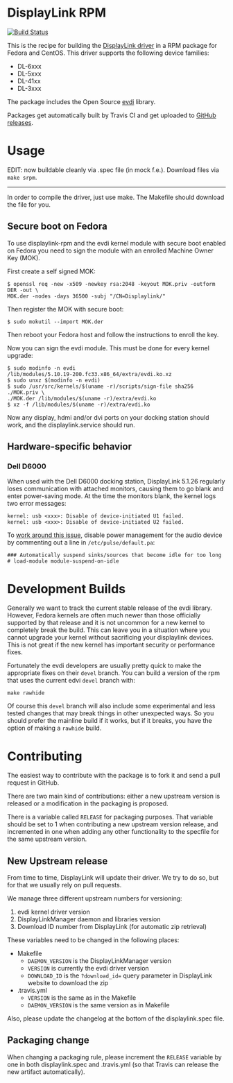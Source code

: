 DisplayLink RPM
===============
[![Build Status](https://travis-ci.org/displaylink-rpm/displaylink-rpm.svg?branch=master)](https://travis-ci.org/displaylink-rpm/displaylink-rpm)

This is the recipe for building the [DisplayLink driver][displaylink]
in a RPM package for Fedora and CentOS. This driver supports the following
device families:
 - DL-6xxx
 - DL-5xxx
 - DL-41xx
 - DL-3xxx

The package includes the Open Source [evdi][evdi] library.

Packages get automatically built by Travis CI and get uploaded to
[GitHub releases][releases].

[displaylink]: http://www.displaylink.com/
[evdi]: https://github.com/DisplayLink/evdi
[releases]: https://github.com/displaylink-rpm/displaylink-rpm/releases

Usage
=====

EDIT: now buildable cleanly via .spec file (in mock f.e.). Download files via `make srpm`.

_____________________

In order to compile the driver, just use make. The Makefile should
download the file for you.


Secure boot on Fedora
--------------------------
To use displaylink-rpm and the evdi kernel module with secure boot enabled on 
Fedora you need to sign the module with an enrolled Machine Owner Key (MOK).

First create a self signed MOK:
```
$ openssl req -new -x509 -newkey rsa:2048 -keyout MOK.priv -outform DER -out \
MOK.der -nodes -days 36500 -subj "/CN=Displaylink/"
```
Then register the MOK with secure boot:
```
$ sudo mokutil --import MOK.der
```
Then reboot your Fedora host and follow the instructions to enroll the key.

Now you can sign the evdi module. This must be done for every kernel upgrade:
```
$ sudo modinfo -n evdi
/lib/modules/5.10.19-200.fc33.x86_64/extra/evdi.ko.xz
$ sudo unxz $(modinfo -n evdi)
$ sudo /usr/src/kernels/$(uname -r)/scripts/sign-file sha256 ./MOK.priv \
./MOK.der /lib/modules/$(uname -r)/extra/evdi.ko
$ xz -f /lib/modules/$(uname -r)/extra/evdi.ko
```
Now any display, hdmi and/or dvi ports on your docking station should work, 
and the displaylink.service should run.


Hardware-specific behavior
--------------------------

### Dell D6000

When used with the Dell D6000 docking station, DisplayLink 5.1.26 regularly
loses communication with attached monitors, causing them to go blank and enter
power-saving mode.  At the time the monitors blank, the kernel logs two error
messages:

```
kernel: usb <xxx>: Disable of device-initiated U1 failed.
kernel: usb <xxx>: Disable of device-initiated U2 failed.
```

To [work around this issue][workaround], disable power management for the audio
device by commenting out a line in `/etc/pulse/default.pa`:

```
### Automatically suspend sinks/sources that become idle for too long
# load-module module-suspend-on-idle
```

[workaround]: https://displaylink.org/forum/showpost.php?p=85116

Development Builds
==================

Generally we want to track the current stable release of the evdi library.
However, Fedora kernels are often much newer than those officially supported by
that release and it is not uncommon for a new kernel to completely break the
build. This can leave you in a situation where you cannot upgrade your kernel
without sacrificing your displaylink devices. This is not great if the new
kernel has important security or performance fixes.

Fortunately the evdi developers are usually pretty quick to make the
appropriate fixes on their `devel` branch.  You can build a version of the rpm
that uses the current edvi `devel` branch with:

    make rawhide

Of course this `devel` branch will also include some experimental and less
tested changes that may break things in other unexpected ways. So you should prefer the
mainline build if it works, but if it breaks, you have the option of making
a `rawhide` build.


Contributing
============

The easiest way to contribute with the package is to fork it and send
a pull request in GitHub.

There are two main kind of contributions: either a new upstream
version is released or a modification in the packaging is proposed.

There is a variable called `RELEASE` for packaging purposes. That
variable should be set to 1 when contributing a new upstream version
release, and incremented in one when adding any other functionality to
the specfile for the same upstream version.


New Upstream release
--------------------

From time to time, DisplayLink will update their driver. We try to do
so, but for that we usually rely on pull requests.

We manage three different upstream numbers for versioning:

1. evdi kernel driver version
2. DisplayLinkManager daemon and libraries version
3. Download ID number from DisplayLink (for automatic zip retrieval)

These variables need to be changed in the following places:

- Makefile
  - `DAEMON_VERSION` is the DisplayLinkManager version
  - `VERSION` is currently the evdi driver version
  - `DOWNLOAD_ID` is the `?download_id=` query parameter in
    DisplayLink website to download the zip
- .travis.yml
  - `VERSION` is the same as in the Makefile
  - `DAEMON_VERSION` is the same version as in Makefile

Also, please update the changelog at the bottom of the
displaylink.spec file.


Packaging change
----------------

When changing a packaging rule, please increment the `RELEASE`
variable by one in both displaylink.spec and .travis.yml (so that
Travis can release the new artifact automatically).

